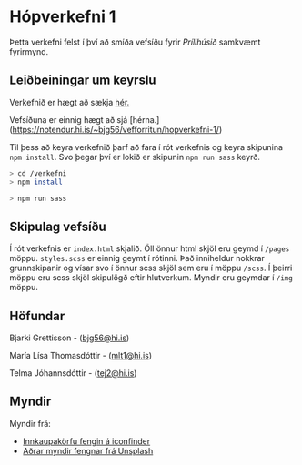 
# Hópverkefni 1

Þetta verkefni felst í því að smíða vefsíðu fyrir _Prílihúsið_ samkvæmt fyrirmynd.


## Leiðbeiningar um keyrslu

Verkefnið er hægt að sækja [hér.](https://github.com/marialisath/Hopverkefni1)

Vefsíðuna er einnig hægt að sjá [hérna.] (https://notendur.hi.is/~bjg56/vefforritun/hopverkefni-1/)

Til þess að keyra verkefnið þarf að fara í rót verkefnis og keyra skipunina `npm install`.
Svo þegar því er lokið er skipunin `npm run sass` keyrð.

```bash
> cd /verkefni
> npm install

> npm run sass
```

## Skipulag vefsíðu

Í rót verkefnis er `index.html` skjalið. Öll önnur html skjöl eru geymd í `/pages` möppu.
`styles.scss` er einnig geymt í rótinni. Það inniheldur nokkrar grunnskipanir og vísar svo í önnur scss skjöl sem eru í möppu `/scss`. Í þeirri möppu eru scss skjöl skipulögð eftir hlutverkum. Myndir eru geymdar í `/img` möppu.

## Höfundar 
Bjarki Grettisson             -       (bjg56@hi.is)

María Lísa Thomasdóttir       -       (mlt1@hi.is)    

Telma Jóhannsdóttir           -       (tej2@hi.is)


## Myndir

Myndir frá:

* [Innkaupakörfu fengin á iconfinder](https://www.iconfinder.com/icons/216460/cart_icon)
* [Aðrar myndir fengnar frá Unsplash](https://unsplash.com/photos/N4QTBfNQ8Nk)

